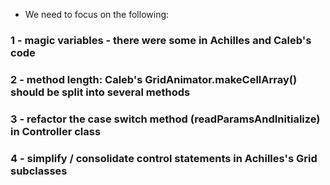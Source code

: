 * We need to focus on the following: 
### 1 - magic variables - there were some in Achilles and Caleb's code
### 2 - method length: Caleb's GridAnimator.makeCellArray() should be split into several methods
### 3 - refactor the case switch method (readParamsAndInitialize) in Controller class 
### 4 - simplify / consolidate control statements in Achilles's Grid subclasses 